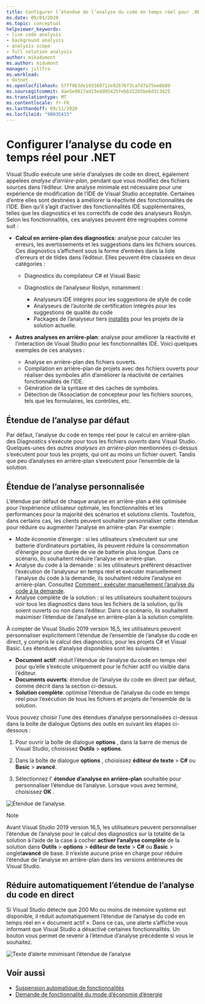 ```yaml
---
title: Configurer l’étendue de l’analyse du code en temps réel pour .NET
ms.date: 09/01/2020
ms.topic: conceptual
helpviewer_keywords:
- live code analysis
- background analysis
- analysis scope
- full solution analysis
author: mikadumont
ms.author: midumont
manager: jillfra
ms.workload:
- dotnet
ms.openlocfilehash: 57ff963de193360712e92b76f3cafd7a75ee6b89
ms.sourcegitcommit: 4ae5e9817ad13edd05425febb322b5be6d3c3425
ms.translationtype: MT
ms.contentlocale: fr-FR
ms.lasthandoff: 09/11/2020
ms.locfileid: "90035415"
---
```

# <a name="configure-live-code-analysis-for-net"></a>Configurer l’analyse du code en temps réel pour .NET

Visual Studio exécute une série d’analyses de code en direct, également appelées *analyse d’arrière-plan*, pendant que vous modifiez des fichiers sources dans l’éditeur. Une analyse minimale est nécessaire pour une expérience de modification de l’IDE de Visual Studio acceptable. Certaines d’entre elles sont destinées à améliorer la réactivité des fonctionnalités de l’IDE. Bien qu’il s’agit d’activer des fonctionnalités IDE supplémentaires, telles que les diagnostics et les correctifs de code des analyseurs Roslyn. Selon les fonctionnalités, ces analyses peuvent être regroupées comme suit :

- **Calcul en arrière-plan des diagnostics**: analyse pour calculer les erreurs, les avertissements et les suggestions dans les fichiers sources. Ces diagnostics s’affichent sous la forme d’entrées dans la liste d’erreurs et de tildes dans l’éditeur. Elles peuvent être classées en deux catégories :
  - Diagnostics du compilateur C# et Visual Basic
  - Diagnostics de l’analyseur Roslyn, notamment :

    - Analyseurs IDE intégrés pour les suggestions de style de code
    - Analyseurs de l’autorité de certification intégrés pour les suggestions de qualité du code
    - Packages de l’analyseur tiers [installés](./install-roslyn-analyzers.md) pour les projets de la solution actuelle.

- **Autres analyses en arrière-plan**: analyse pour améliorer la réactivité et l’interaction de Visual Studio pour les fonctionnalités IDE. Voici quelques exemples de ces analyses :
  - Analyse en arrière-plan des fichiers ouverts.
  - Compilation en arrière-plan de projets avec des fichiers ouverts pour réaliser des symboles afin d’améliorer la réactivité de certaines fonctionnalités de l’IDE.
  - Génération de la syntaxe et des caches de symboles.
  - Détection de l’Association de concepteur pour les fichiers sources, tels que les formulaires, les contrôles, etc.

## <a name="default-analysis-scope"></a>Étendue de l’analyse par défaut

Par défaut, l’analyse du code en temps réel pour le calcul en arrière-plan des Diagnostics s’exécute pour tous les fichiers _ouverts_ dans Visual Studio. Quelques-unes des _autres analyses en arrière-plan_ mentionnées ci-dessus s’exécutent pour tous les projets, qui ont au moins un fichier ouvert. Tandis que peu d’analyses en arrière-plan s’exécutent pour l’ensemble de la solution.

## <a name="custom-analysis-scope"></a>Étendue de l’analyse personnalisée

L’étendue par défaut de chaque analyse en arrière-plan a été optimisée pour l’expérience utilisateur optimale, les fonctionnalités et les performances pour la majorité des scénarios et solutions clients. Toutefois, dans certains cas, les clients peuvent souhaiter personnaliser cette étendue pour réduire ou augmenter l’analyse en arrière-plan. Par exemple :

- Mode économie d’énergie : si les utilisateurs s’exécutent sur une batterie d’ordinateurs portables, ils peuvent réduire la consommation d’énergie pour une durée de vie de batterie plus longue. Dans ce scénario, ils souhaitent réduire l’analyse en arrière-plan.
- Analyse du code à la demande : si les utilisateurs préfèrent désactiver l’exécution de l’analyseur en temps réel et exécuter manuellement l’analyse du code à la demande, ils souhaitent réduire l’analyse en arrière-plan. Consultez [Comment : exécuter manuellement l’analyse du code à la demande](./how-to-run-code-analysis-manually-for-managed-code.md).
- Analyse complète de la solution : si les utilisateurs souhaitent toujours voir tous les diagnostics dans tous les fichiers de la solution, qu’ils soient ouverts ou non dans l’éditeur. Dans ce scénario, ils souhaitent maximiser l’étendue de l’analyse en arrière-plan à la solution complète.

À compter de Visual Studio 2019 version 16,5, les utilisateurs peuvent personnaliser explicitement l’étendue de l’ensemble de l’analyse du code en direct, y compris le calcul des diagnostics, pour les projets C# et Visual Basic. Les étendues d’analyse disponibles sont les suivantes :

- **Document actif**: réduit l’étendue de l’analyse du code en temps réel pour qu’elle s’exécute uniquement pour le fichier actif ou visible dans l’éditeur.
- **Documents ouverts**: étendue de l’analyse du code en direct par défaut, comme décrit dans la section ci-dessus.
- **Solution complète**: optimise l’étendue de l’analyse du code en temps réel pour l’exécution de tous les fichiers et projets de l’ensemble de la solution.

Vous pouvez choisir l’une des étendues d’analyse personnalisées ci-dessus dans la boîte de dialogue Options des outils en suivant les étapes ci-dessous :

1. Pour ouvrir la boîte de dialogue **options** , dans la barre de menus de Visual Studio, choisissez **Outils**  >  **options**.

2. Dans la boîte de dialogue **options** , choisissez **éditeur de texte**  >  **C#** ou **Basic**  >  **avancé**.

3. Sélectionnez l' **étendue d’analyse en arrière-plan** souhaitée pour personnaliser l’étendue de l’analyse. Lorsque vous avez terminé, choisissez **OK** .

![Étendue de l’analyse.](./media/background-analysis-scope.png)

> [!NOTE]
> Avant Visual Studio 2019 version 16,5, les utilisateurs peuvent personnaliser l’étendue de l’analyse pour le calcul des diagnostics sur la totalité de la solution à l’aide de la case à cocher **activer l’analyse complète** de la solution dans **Outils**  >  **options**  >  **éditeur de texte**  >  **C#** ou **Basic**  >  onglet**avancé** de base. Il n’existe aucune prise en charge pour réduire l’étendue de l’analyse en arrière-plan dans les versions antérieures de Visual Studio.

## <a name="automatically-minimize-live-code-analysis-scope"></a>Réduire automatiquement l’étendue de l’analyse du code en direct

Si Visual Studio détecte que 200 Mo ou moins de mémoire système est disponible, il réduit automatiquement l’étendue de l’analyse du code en temps réel en « document actif ». Dans ce cas, une alerte s’affiche vous informant que Visual Studio a désactivé certaines fonctionnalités. Un bouton vous permet de revenir à l’étendue d’analyse précédente si vous le souhaitez.

![Texte d’alerte minimisant l’étendue de l’analyse](./media/fsa_alert.png)

## <a name="see-also"></a>Voir aussi

- [Suspension automatique de fonctionnalités](./automatic-feature-suspension.md)
- [Demande de fonctionnalité du mode d’économie d’énergie](https://github.com/dotnet/roslyn/issues/38429)
